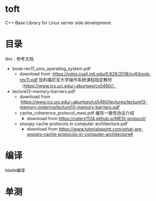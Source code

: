 toft
====

C++ Base Library for Linux server side development. 

# 目录
doc : 参考文档
- book-rev11_unix_operating_system.pdf 
  - download from :https://pdos.csail.mit.edu/6.828/2018/xv6/book-rev11.pdf 加利福尼亚大学操作系统课程指定教材（https://www.ics.uci.edu/~aburtsev/cs5460/）
- lecture13-memory-barriers.pdf
  - download from :https://www.ics.uci.edu/~aburtsev/cs5460/lectures/lecture13-memory-ordering/lecture13-memory-barriers.pdf
  - cache_coherence_protocol_mesi.pdf  缓存一致性协议介绍
    - download from https://celery1124.github.io/MESI-protocol/
  - snoopy cache protocols in computer architecture.pdf
    - download from https://www.tutorialspoint.com/what-are-snoopy-cache-protocols-in-computer-architecture#
# 编译
blade编译


# 单测
